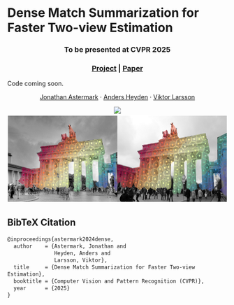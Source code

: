 # Dense Match Summarization for Faster Two-view Estimation

<p align="middle">
  <h3 align="center">To be presented at CVPR 2025</h3>
  <h3 align="center">
  <a href="https://jastermark.github.io/DMS/">Project</a>
  |
  <a href="?">Paper</a>
  </h3>
</p>


Code coming soon.



<p align="center">
  <a href="https://scholar.google.com/citations?user=dsEPAvUAAAAJ&hl=sv&oi=ao">Jonathan Astermark</a>
  ·
  <a href="https://scholar.google.com/citations?user=9j-6i_oAAAAJ&hl=sv&oi=ao">Anders Heyden</a>
  ·
  <a href="https://vlarsson.github.io/">Viktor Larsson</a>
</p>


<p float="middle" align="middle">
  <img src="assets/teaser_dense.png" height="200" style="position: relative"/><br>
  <img src="assets/teaser_cluster.png" height="200" style="position: relative"/>
</p>






## BibTeX Citation
```
@inproceedings{astermark2024dense,
  author    = {Astermark, Jonathan and
               Heyden, Anders and
               Larsson, Viktor},
  title     = {Dense Match Summarization for Faster Two-view Estimation},
  booktitle = {Computer Vision and Pattern Recognition (CVPR)},
  year      = {2025}
}
```
